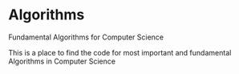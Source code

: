 Algorithms
==========

Fundamental Algorithms for Computer Science

This is a place to find the code for most important and fundamental Algorithms in Computer Science
